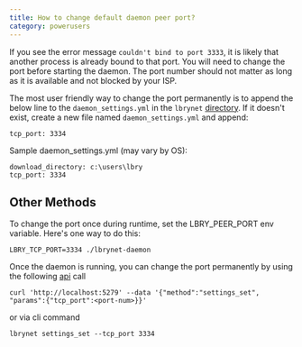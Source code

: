 ```yaml
---
title: How to change default daemon peer port?
category: powerusers
---
```


If you see the error message `couldn't bind to port 3333`, it is likely that another process is already bound to that port. You will need to change the port before starting the daemon. The port number should not matter as long as it is available and not blocked by your ISP.

The most user friendly way to change the port permanently is to append the below line to the `daemon_settings.yml` in the `lbrynet` [directory](/faq/lbry-directories). If it doesn't exist, create a new file named `daemon_settings.yml` and append:

    tcp_port: 3334

Sample daemon_settings.yml (may vary by OS):

    download_directory: c:\users\lbry
    tcp_port: 3334

## Other Methods
To change the port once during runtime, set the LBRY_PEER_PORT env variable. Here's one way to do this:

    LBRY_TCP_PORT=3334 ./lbrynet-daemon

Once the daemon is running, you can change the port permanently by using the following [api](/api) call

    curl 'http://localhost:5279' --data '{"method":"settings_set", "params":{"tcp_port":<port-num>}}'

or via cli command

    lbrynet settings_set --tcp_port 3334



